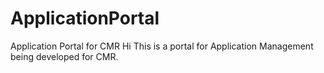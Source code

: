 # ApplicationPortal
Application Portal for CMR
Hi This is a portal for Application Management being developed for CMR.
